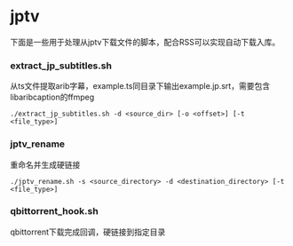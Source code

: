 # jptv

下面是一些用于处理从jptv下载文件的脚本，配合RSS可以实现自动下载入库。

### extract_jp_subtitles.sh

从ts文件提取arib字幕，example.ts同目录下输出example.jp.srt，需要包含libaribcaption的ffmpeg

`./extract_jp_subtitles.sh -d <source_dir> [-o <offset>] [-t <file_type>]`

### jptv_rename

重命名并生成硬链接

`./jptv_rename.sh -s <source_directory> -d <destination_directory> [-t <file_type>]`

### qbittorrent_hook.sh

qbittorrent下载完成回调，硬链接到指定目录


